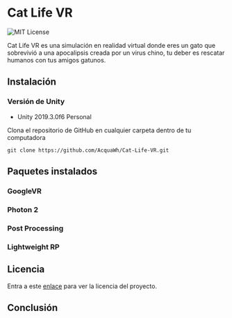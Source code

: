 # Cat Life VR
![MIT License](http://img.shields.io/badge/license-MIT-blue.svg?style=flat)

Cat Life VR es una simulación en realidad virtual donde eres un gato que sobrevivió a una apocalipsis creada por un virus chino, tu deber es rescatar humanos con tus amigos gatunos.

## Instalación

### Versión de Unity

 - Unity 2019.3.0f6 Personal

Clona el repositorio de GitHub en cualquier carpeta dentro de tu computadora

    git clone https://github.com/AcquaWh/Cat-Life-VR.git
    
## Paquetes instalados

### GoogleVR

### Photon 2

### Post Processing

### Lightweight RP


## Licencia
Entra a este [enlace](https://github.com/AcquaWh/VR-Multiplayer/blob/master/LICENSE) para ver la licencia del proyecto.

## Conclusión
